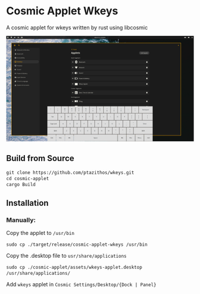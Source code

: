 # Cosmic Applet Wkeys
A cosmic applet for wkeys written by rust using libcosmic

![Screenshot](../assets/wkeys.png)

## Build from Source
```shell
git clone https://github.com/ptazithos/wkeys.git
cd cosmic-applet
cargo Build 
```

## Installation
### Manually:
Copy the applet to `/usr/bin`
```shell
sudo cp ./target/release/cosmic-applet-wkeys /usr/bin
```
Copy the .desktop file to `usr/share/applications`
```shell
sudo cp ./cosmic-applet/assets/wkeys-applet.desktop /usr/share/applications/
```
Add `wkeys` applet in `Cosmic Settings/Desktop/{Dock | Panel}`
